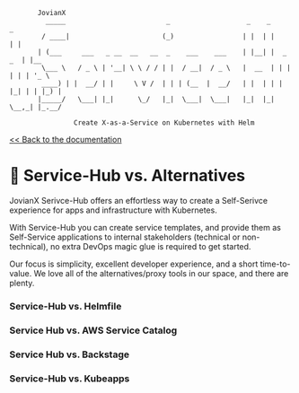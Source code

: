 ```shell
       JovianX
         _____                         _                   _    _           _
        / ____|                       (_)                 | |  | |         | |
       | (___     ___   _ __  __   __  _    ___    ___    | |__| |  _   _  | |__
        \___ \   / _ \ | '__| \ \ / / | |  / __|  / _ \   |  __  | | | | | | '_ \
        ____) | |  __/ | |     \ V /  | | | (__  |  __/   | |  | | | |_| | | |_) |
       |_____/   \___| |_|      \_/   |_|  \___|  \___|   |_|  |_|  \__,_| |_.__/

                Create X-as-a-Service on Kubernetes with Helm
```

[\<\< Back to the documentation](README.md)

# 🍱 Service-Hub vs. Alternatives

JovianX Serivce-Hub offers an effortless way to create a Self-Serivce experience for apps and infrastructure with Kubernetes.

With Service-Hub you can create service templates, and provide them as Self-Service applications to internal stakeholders (technical or non-technical), no extra DevOps magic glue is required to get started.

Our focus is simplicity, excellent developer experience, and a short time-to-value. We love all of the alternatives/proxy tools in our space, and there are plenty. 

### Service-Hub vs. Helmfile

### Service Hub vs. AWS Service Catalog 

### Service Hub vs. Backstage

### Service-Hub vs. Kubeapps
